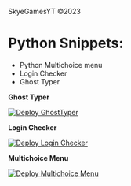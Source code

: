 SkyeGamesYT ©2023

# Python Snippets:
- Python Multichoice menu
- Login Checker
- Ghost Typer

**Ghost Typer**

[![Deploy GhostTyper](https://camo.githubusercontent.com/de8d18f58a5c013d803964424dc10e4276d57c2d9f7d2bd5ce2ffa127d6e832c/68747470733a2f2f62696e6261736862616e616e612e6769746875622e696f2f6465706c6f792d627574746f6e732f627574746f6e732f72656d6164652f7265706c69742e737667)](https://github.com/SkyeGamesYT/RandomPythonThingies/blob/main/GhostTyper.py)

**Login Checker**

[![Deploy Login Checker](https://camo.githubusercontent.com/de8d18f58a5c013d803964424dc10e4276d57c2d9f7d2bd5ce2ffa127d6e832c/68747470733a2f2f62696e6261736862616e616e612e6769746875622e696f2f6465706c6f792d627574746f6e732f627574746f6e732f72656d6164652f7265706c69742e737667)](https://replit.com/new/github/SkyeGamesYT/RandomPythonThingies/blob/main/LoginDevice.py)

**Multichoice Menu**

[![Deploy Multichoice Menu](https://camo.githubusercontent.com/de8d18f58a5c013d803964424dc10e4276d57c2d9f7d2bd5ce2ffa127d6e832c/68747470733a2f2f62696e6261736862616e616e612e6769746875622e696f2f6465706c6f792d627574746f6e732f627574746f6e732f72656d6164652f7265706c69742e737667)](https://github.com/SkyeGamesYT/RandomPythonThingies/blob/main/MultiChoiceMenu.py)
